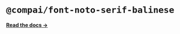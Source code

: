 # `@compai/font-noto-serif-balinese`

[**Read the docs &rarr;**](https://components.ai/docs/typefaces/noto-serif-balinese)
